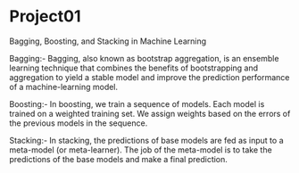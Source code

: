 # Project01

Bagging, Boosting, and Stacking in Machine Learning

Bagging:- Bagging, also known as bootstrap aggregation, is an ensemble learning technique that combines the benefits of bootstrapping and aggregation to yield a stable model and improve the prediction performance of a machine-learning model.

Boosting:- In boosting, we train a sequence of models. Each model is trained on a weighted training set. We assign weights based on the errors of the previous models in the sequence. 

Stacking:- In stacking, the predictions of base models are fed as input to a meta-model (or meta-learner). The job of the meta-model is to take the predictions of the base models and make a final prediction.

